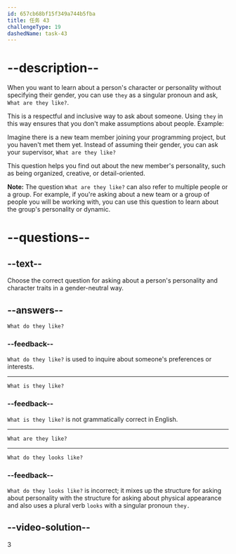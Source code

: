 ```yaml
---
id: 657cb68bf15f349a744b5fba
title: 任务 43
challengeType: 19
dashedName: task-43
---
```


# --description--

When you want to learn about a person's character or personality without specifying their gender, you can use `they` as a singular pronoun and ask, `What are they like?`.

This is a respectful and inclusive way to ask about someone. Using `they` in this way ensures that you don't make assumptions about people. Example:

Imagine there is a new team member joining your programming project, but you haven't met them yet. Instead of assuming their gender, you can ask your supervisor, `What are they like?`

This question helps you find out about the new member's personality, such as being organized, creative, or detail-oriented.

**Note:** The question `What are they like?` can also refer to multiple people or a group. For example, if you're asking about a new team or a group of people you will be working with, you can use this question to learn about the group's personality or dynamic.

# --questions--

## --text--

Choose the correct question for asking about a person's personality and character traits in a gender-neutral way.

## --answers--

`What do they like?`

### --feedback--

`What do they like?` is used to inquire about someone's preferences or interests.

---

`What is they like?`

### --feedback--

`What is they like?` is not grammatically correct in English.

---

`What are they like?`

---

`What do they looks like?`

### --feedback--

`What do they looks like?` is incorrect; it mixes up the structure for asking about personality with the structure for asking about physical appearance and also uses a plural verb `looks` with a singular pronoun `they.`

## --video-solution--

3
